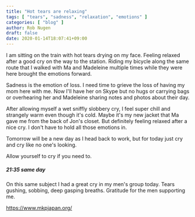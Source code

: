 ```yaml
---
title: "Hot tears are relaxing"
tags: [ "tears", "sadness", "relaxation", "emotions" ]
categories: [ "blog" ]
author: Rob Nugen
draft: false
date: 2020-01-14T18:07:41+09:00
---
```


I am sitting on the train with hot tears drying on my face.  Feeling
relaxed after a good cry on the way to the station.  Riding my bicycle
along the same route that I walked with Ma and Madeleine multiple
times while they were here brought the emotions forward.

Sadness is the emotion of loss.  I need time to grieve the loss of
having my mom here with me.  Now I'll have her on Skype but no hugs or
carrying bags or overhearing her and Madeleine sharing notes and
photos about their day.

After allowing myself a wet sniffly slobbery cry, I feel super chill
and strangely warm even though it's cold.  Maybe it's my new jacket
that Ma gave me from the back of Jon's closet.  But definitely feeling
relaxed after a nice cry.  I don't have to hold all those emotions in.

Tomorrow will be a new day as I head back to work, but for today just
cry and cry like no one's looking.

Allow yourself to cry if you need to.

##### 21:35 same day

On this same subject I had a great cry in my men's group today.  Tears
gushing, sobbing, deep gasping breaths.  Gratitude for the men
supporting me.

https://www.mkpjapan.org/
